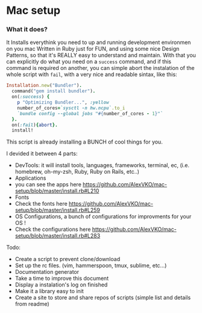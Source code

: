 # Mac setup
### What it does?
It Installs everythink you need to up and running development environmen on you mac
Written in Ruby just for FUN, and using some nice Design Patterns, so that it's REALLY easy to understand and maintain.
With that you can explicitly do what you need on a `success` command, and if this command is required on another, you can simple abort the instalation of the whole script with `fail`, with a very nice and readable sintax, like this:

```ruby
Installation.new("Bundler").
  command("gem install bundler").
  on(:success) {
    p "Optimizing Bundler...", :yellow
    number_of_cores=`sysctl -n hw.ncpu`.to_i
    `bundle config --global jobs "#{number_of_cores - 1}"`
  }.
  on(:fail){abort}.
  install!
```

This script is already installing a BUNCH of cool things for you.

I devided it between 4 parts:
 - DevTools: it will install tools, languages, frameworks, terminal, ec, (i.e. homebrew, oh-my-zsh, Ruby, Ruby on Rails, etc..)
 - Applications
  - you can see the apps here https://github.com/AlexVKO/mac-setup/blob/master/install.rb#L210
 - Fonts
  - Check the fonts here https://github.com/AlexVKO/mac-setup/blob/master/install.rb#L259
 - OS Configurations, a bunch of configurations for improvments for your OS !
  - Check the configurations here https://github.com/AlexVKO/mac-setup/blob/master/install.rb#L283

Todo:
- Create a script to prevent clone/download
- Set up the rc files. (vim, hammerspoon, tmux, sublime,  etc...)
- Documentation generator
- Take a time to improve this document
- Display a instalation's log on finished
- Make it a library easy to init
- Create a site to store and share repos of scripts (simple list and details from readme)
